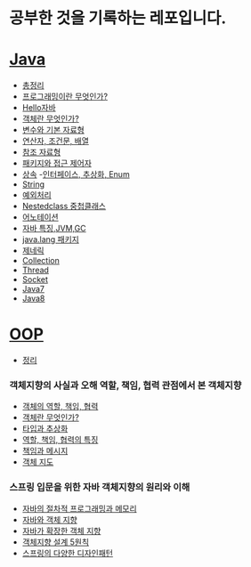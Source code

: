# 공부한 것을 기록하는 레포입니다.

# [Java](https://github.com/RyuJungSik/Study/blob/main/Java)
- [총정리](https://github.com/RyuJungSik/Study/blob/main/Java/(00)Summary.md)
- [프로그래밍이란 무엇인가?](https://github.com/RyuJungSik/Study/blob/main/Java/(01)%ED%94%84%EB%A1%9C%EA%B7%B8%EB%9E%98%EB%B0%8D%EC%9D%B4%EB%9E%80%EB%AC%B4%EC%97%87%EC%9D%B8%EA%B0%80.md)
- [Hello자바](https://github.com/RyuJungSik/Study/blob/main/Java/(02)Hello%EC%9E%90%EB%B0%94.md)
- [객체란 무엇인가?](https://github.com/RyuJungSik/Study/blob/main/Java/(03)%EA%B0%9D%EC%B2%B4%EB%9E%80%EB%AC%B4%EC%97%87%EC%9D%B8%EA%B0%80.md)
- [변수와 기본 자료형](https://github.com/RyuJungSik/Study/blob/main/Java/(04)%EB%B3%80%EC%88%98%EC%99%80%EA%B8%B0%EB%B3%B8%EC%9E%90%EB%A3%8C%ED%98%95.md)
- [연산자, 조건문, 배열](https://github.com/RyuJungSik/Study/blob/main/Java/(05)%EC%97%B0%EC%82%B0%EC%9E%90%2C%EC%A1%B0%EA%B1%B4%EB%AC%B8%2C%EB%B0%B0%EC%97%B4.md)
- [참조 자료형](https://github.com/RyuJungSik/Study/blob/main/Java/(06)%EC%B0%B8%EC%A1%B0%EC%9E%90%EB%A3%8C%ED%98%95.md)
- [패키지와 접근 제어자](https://github.com/RyuJungSik/Study/blob/main/Java/(07)%ED%8C%A8%ED%82%A4%EC%A7%80%EC%99%80%20%EC%A0%91%EA%B7%BC%20%EC%A0%9C%EC%96%B4%EC%9E%90.md)
- [상속](https://github.com/RyuJungSik/Study/blob/main/Java/(08)%EC%83%81%EC%86%8D.md)
-[인터페이스, 추상화, Enum](https://github.com/RyuJungSik/Study/blob/main/Java/(10)%EC%9D%B8%ED%84%B0%ED%8E%98%EC%9D%B4%EC%8A%A4%2C%20%EC%B6%94%EC%83%81%ED%99%94%2C%20Enum.md)
- [String](https://github.com/RyuJungSik/Study/blob/main/Java/(11)String.md)
- [예외처리](https://github.com/RyuJungSik/Study/blob/main/Java/(12)%EC%98%88%EC%99%B8%EC%B2%98%EB%A6%AC.md)
- [Nestedclass 중첩클래스](https://github.com/RyuJungSik/Study/blob/main/Java/(13)Nestedclass%20%EC%A4%91%EC%B2%A9%ED%81%B4%EB%9E%98%EC%8A%A4.md)
- [어노테이션](https://github.com/RyuJungSik/Study/blob/main/Java/(14)%EC%96%B4%EB%85%B8%ED%85%8C%EC%9D%B4%EC%85%98.md)
- [자바 특징,JVM,GC](https://github.com/RyuJungSik/Study/blob/main/Java/(15)%20%EC%9E%90%EB%B0%94%20%ED%8A%B9%EC%A7%95%2CJVM%2CGC.md)
- [java.lang 패키지](https://github.com/RyuJungSik/Study/blob/main/Java/(16)%EC%9E%90%EB%B0%94%EB%9E%AD%20%ED%8C%A8%ED%82%A4%EC%A7%80.md)
- [제네릭](https://github.com/RyuJungSik/Study/blob/main/Java/(17)%EC%A0%9C%EB%84%A4%EB%A6%AD.md)
- [Collection](https://github.com/RyuJungSik/Study/blob/main/Java/(18)Collection.md)
- [Thread](https://github.com/RyuJungSik/Study/blob/main/Java/(19)Thread.md)
- [Socket](https://github.com/RyuJungSik/Study/blob/main/Java/(20)Socket.md)
- [Java7](https://github.com/RyuJungSik/Study/blob/main/Java/(21)Java7.md)
- [Java8](https://github.com/RyuJungSik/Study/blob/main/Java/(22)Java8.md)

# [OOP](https://github.com/RyuJungSik/Study/tree/main/OOP)
- [정리](https://github.com/RyuJungSik/Study/blob/main/OOP/(00)%EC%A0%95%EB%A6%AC.md)
### 객체지향의 사실과 오해 역할, 책임, 협력 관점에서 본 객체지향
- [객체의 역할, 책임, 협력](https://github.com/RyuJungSik/Study/blob/main/OOP/(01)%EA%B0%9D%EC%B2%B4%EC%9D%98%20%EC%97%AD%ED%95%A0,%20%EC%B1%85%EC%9E%84,%20%ED%98%91%EB%A0%A5.md)
- [객체란 무엇인가?](https://github.com/RyuJungSik/Study/blob/main/OOP/(02)%EA%B0%9D%EC%B2%B4%EC%9D%98%20%EC%97%AD%ED%95%A0,%20%EC%B1%85%EC%9E%84,%20%ED%98%91%EB%A0%A5.md)
- [타입과 추상화](https://github.com/RyuJungSik/Study/blob/main/OOP/(03)%ED%83%80%EC%9E%85%EA%B3%BC%20%EC%B6%94%EC%83%81%ED%99%94.md)
- [역할, 책임, 협력의 특징](https://github.com/RyuJungSik/Study/blob/main/OOP/(04)%EC%97%AD%ED%95%A0%2C%20%EC%B1%85%EC%9E%84%2C%20%ED%98%91%EB%A0%A5%EC%9D%98%20%ED%8A%B9%EC%A7%95.md)
- [책임과 메시지](https://github.com/RyuJungSik/Study/blob/main/OOP/(05)%EC%B1%85%EC%9E%84%EA%B3%BC%20%EB%A9%94%EC%8B%9C%EC%A7%80.md)
- [객체 지도](https://github.com/RyuJungSik/Study/blob/main/OOP/(06)%EA%B0%9D%EC%B2%B4%EC%A7%80%EB%8F%84.md)

### 스프링 입문을 위한 자바 객체지향의 원리와 이해
- [자바의 절차적 프로그래밍과 메모리](https://github.com/RyuJungSik/Study/blob/main/OOP/(07)%EC%9E%90%EB%B0%94%EC%9D%98%20%EC%A0%88%EC%B0%A8%EC%A0%81%20%ED%94%84%EB%A1%9C%EA%B7%B8%EB%9E%98%EB%B0%8D%EA%B3%BC%20%EB%A9%94%EB%AA%A8%EB%A6%AC.md)
- [자바와 객체 지향](https://github.com/RyuJungSik/Study/blob/main/OOP/(08)%EC%9E%90%EB%B0%94%EC%99%80%20%EA%B0%9D%EC%B2%B4%20%EC%A7%80%ED%96%A5.md)
- [자바가 확장한 객체 지향](https://github.com/RyuJungSik/Study/blob/main/OOP/(09)%EC%9E%90%EB%B0%94%EA%B0%80%20%ED%99%95%EC%9E%A5%ED%95%9C%20%EA%B0%9D%EC%B2%B4%20%EC%A7%80%ED%96%A5.md)
- [객체지향 설계 5원칙](https://github.com/RyuJungSik/Study/blob/main/OOP/(10)%EA%B0%9D%EC%B2%B4%EC%A7%80%ED%96%A5%20%EC%84%A4%EA%B3%84%205%EC%9B%90%EC%B9%99.md)
- [스프링의 다양한 디자인패턴](https://github.com/RyuJungSik/Study/blob/main/OOP/(11)%EC%8A%A4%ED%94%84%EB%A7%81%EC%9D%98%20%EB%8B%A4%EC%96%91%ED%95%9C%20%EB%94%94%EC%9E%90%EC%9D%B8%ED%8C%A8%ED%84%B4.md)



